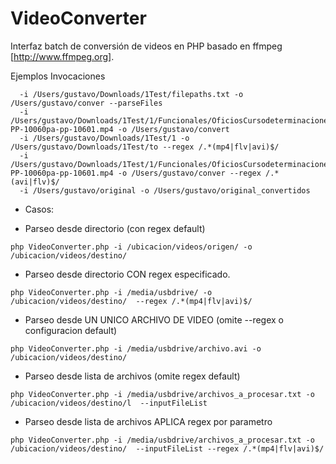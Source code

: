 VideoConverter
==============

Interfaz batch de conversión de videos en PHP basado en ffmpeg [http://www.ffmpeg.org].

Ejemplos Invocaciones
~~~  
  -i /Users/gustavo/Downloads/1Test/filepaths.txt -o /Users/gustavo/conver --parseFiles
  -i /Users/gustavo/Downloads/1Test/1/Funcionales/OficiosCursodeterminacionesT01C07_SD_PA-PP-10060pa-pp-10601.mp4 -o /Users/gustavo/convert
  -i /Users/gustavo/Downloads/1Test/1 -o /Users/gustavo/Downloads/1Test/to --regex /.*(mp4|flv|avi)$/
  -i /Users/gustavo/Downloads/1Test/1/Funcionales/OficiosCursodeterminacionesT01C07_SD_PA-PP-10060pa-pp-10601.mp4 -o /Users/gustavo/conver --regex /.*(avi|flv)$/
  -i /Users/gustavo/original -o /Users/gustavo/original_convertidos
~~~

* Casos:

- Parseo desde directorio (con regex default)
~~~
php VideoConverter.php -i /ubicacion/videos/origen/ -o /ubicacion/videos/destino/
~~~

- Parseo desde directorio CON regex especificado.
~~~
php VideoConverter.php -i /media/usbdrive/ -o /ubicacion/videos/destino/  --regex /.*(mp4|flv|avi)$/
~~~

- Parseo desde UN UNICO ARCHIVO DE VIDEO (omite --regex o configuracion default)
~~~
php VideoConverter.php -i /media/usbdrive/archivo.avi -o /ubicacion/videos/destino/
~~~

- Parseo desde lista de archivos (omite regex default)
~~~
php VideoConverter.php -i /media/usbdrive/archivos_a_procesar.txt -o /ubicacion/videos/destino/l  --inputFileList
~~~

- Parseo desde lista de archivos APLICA regex por parametro
~~~
php VideoConverter.php -i /media/usbdrive/archivos_a_procesar.txt -o /ubicacion/videos/destino/  --inputFileList --regex /.*(mp4|flv|avi)$/
~~~
